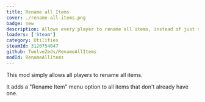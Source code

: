 ```yaml
---
title: Rename all Items
cover: ./rename-all-items.png
badge: new
description: Allows every player to rename all items, instead of just specific ones. 
loaders: ['Steam']
category: Utilities
steamId: 3120754047
github: TwelveZeds/RenameAllItems
modId: RenameAllItems
---
```


This mod simply allows all players to rename all items.

It adds a "Rename Item" menu option to all items that don't already have one.